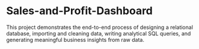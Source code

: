# Sales-and-Profit-Dashboard
This project demonstrates the end-to-end process of designing a relational database, importing and cleaning data, writing analytical SQL queries, and generating meaningful business insights from raw data.
